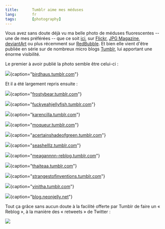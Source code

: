 ```yaml
---
title:      Tumblr aime mes méduses
lang:       fr
tags:       [photography]
---
```


Vous avez sans doute déjà vu ma belle photo de méduses fluorescentes -- une de mes préférées -- que ce soit [ici](/2008/07/meduses-fluorescentes.html), sur [Flickr](https://www.flickr.com/photos/nicolas-hoizey/2632478734/), [JPG Magazine](http://www.jpgmag.com/photos/809995), [deviantArt](http://nhoizey.deviantart.com/art/Fluorescent-Jellyfish-90477061) ou plus récemment sur [RedBubble](http://www.redbubble.com/people/nhoizey/art/4542942-3-fluorescent-jellyfishes). Et bien elle vient d'être publiée en série sur de nombreux micro blogs [Tumblr](http://www.tumblr.com/), lui apportant une énorme visibilité.

Le premier à avoir publié la photo semble être celui-ci :


![](meduses-tumblr-2.png){caption="[birdhaus.tumblr.com](http://birdhaus.tumblr.com/post/407643793/nicolas-hoizey)"}


Et il a été largement repris ensuite :


![](meduses-tumblr-2.png){caption="[frostybear.tumblr.com](http://frostybear.tumblr.com/post/407748576/fuckyeahjellyfish-birdhaus-nicolas-hoizey)"}




![](meduses-tumblr-3.png){caption="[fuckyeahjellyfish.tumblr.com](http://fuckyeahjellyfish.tumblr.com/post/407648432/birdhaus-nicolas-hoizey)"}




![](meduses-tumblr-4.png){caption="[karencilla.tumblr.com](http://karencilla.tumblr.com/post/407665077/isnt-gods-creation-amazing-birdhaus-nicolas)"}




![](meduses-tumblr-5.png){caption="[moqueur.tumblr.com](http://moqueur.tumblr.com/post/407674522/birdhaus-nicolas-hoizey)"}




![](meduses-tumblr-6.png){caption="[acertainshadeofgreen.tumblr.com](http://acertainshadeofgreen.tumblr.com/post/407687092/fuckyeahjellyfish-birdhaus-nicolas-hoizey)"}




![](meduses-tumblr-7.png){caption="[seashelllz.tumblr.com](http://seashelllz.tumblr.com/post/407754310/fuckyeahjellyfish-birdhaus-nicolas-hoizey)"}




![](meduses-tumblr-8.png){caption="[meagannnn-reblog.tumblr.com](http://meagannnn-reblog.tumblr.com/post/407784792)"}




![](meduses-tumblr-9.png){caption="[thaiteaa.tumblr.com](http://thaiteaa.tumblr.com/post/407819743/fuckyeahjellyfish-birdhaus-nicolas-hoizey)"}




![](meduses-tumblr-10.png){caption="[strangestofinventions.tumblr.com](http://strangestofinventions.tumblr.com/post/408117688/fuckyeahjellyfish-birdhaus-nicolas-hoizey)"}




![](meduses-tumblr-11.png){caption="[vinitha.tumblr.com](http://vinitha.tumblr.com/post/408123360/fuckyeahjellyfish-birdhaus-nicolas-hoizey)"}




![](meduses-tumblr-12.png){caption="[blog.neonjelly.net](http://blog.neonjelly.net/post/407851083/fuckyeahjellyfish-birdhaus-nicolas-hoizey)"}


Tout ça grâce sans aucun doute à la facilité offerte par Tumblr de faire un « Reblog », à la manière des « retweets » de Twitter :

![](tumblr-reblog.png)

